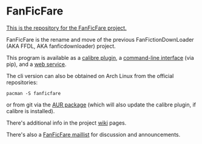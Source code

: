 FanFicFare
==========

[This is the repository for the FanFicFare project.](https://github.com/JimmXinu/FanFicFare)

FanFicFare is the rename and move of the previous FanFictionDownLoader (AKA
FFDL, AKA fanficdownloader) project.

This program is available as a [calibre
plugin](http://www.mobileread.com/forums/showthread.php?p=3084025), a
[command-line interface](https://pypi.python.org/pypi/FanFicFare) (via
pip), and a [web service](http://fanficfare.appspot.com/).

The cli version can also be obtained on Arch Linux from the official repositories:

```
pacman -S fanficfare
```

or from git via the [AUR package](https://aur.archlinux.org/packages/fanficfare-git)
(which will also update the calibre plugin, if calibre is installed).

There's additional info in the project
[wiki](https://github.com/JimmXinu/FanFicFare/wiki) pages.

There's also a [FanFicFare
maillist](https://groups.google.com/group/fanfic-downloader) for
discussion and announcements.
